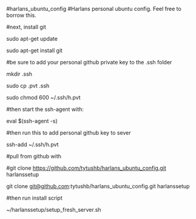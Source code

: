 #harlans_ubuntu_config
#Harlans personal ubuntu config.  Feel free to borrow this.

#next, install git

sudo apt-get update

sudo apt-get install git

#be sure to add your personal github private key to the .ssh folder

mkdir .ssh

sudo cp .pvt .ssh

sudo chmod 600 ~/.ssh/h.pvt

#then start the ssh-agent with:

eval $(ssh-agent -s)

#then run this to add personal github key to sever

ssh-add ~/.ssh/h.pvt

#pull from github with

#git clone https://github.com/tytushb/harlans_ubuntu_config.git harlanssetup

git clone git@github.com:tytushb/harlans_ubuntu_config.git harlanssetup

#then run install script

~/harlanssetup/setup_fresh_server.sh

